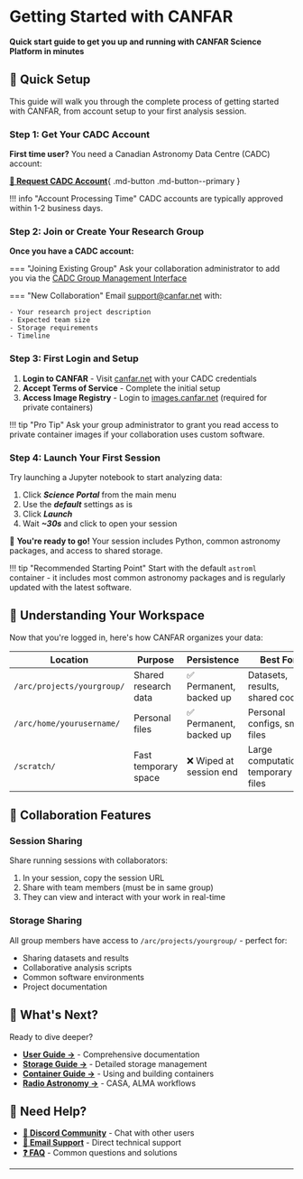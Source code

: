# Getting Started with CANFAR

**Quick start guide to get you up and running with CANFAR Science Platform in minutes**

## 🚀 Quick Setup

This guide will walk you through the complete process of getting started with CANFAR, from account setup to your first analysis session.

### Step 1: Get Your CADC Account

**First time user?** You need a Canadian Astronomy Data Centre (CADC) account:

[**🔗 Request CADC Account**](https://www.cadc-ccda.hia-iha.nrc-cnrc.gc.ca/en/auth/request.html){ .md-button .md-button--primary }

!!! info "Account Processing Time"
    CADC accounts are typically approved within 1-2 business days.

### Step 2: Join or Create Your Research Group

**Once you have a CADC account:**

=== "Joining Existing Group"
    Ask your collaboration administrator to add you via the [CADC Group Management Interface](https://www.cadc-ccda.hia-iha.nrc-cnrc.gc.ca/en/groups/)

=== "New Collaboration"
    Email [support@canfar.net](mailto:support@canfar.net) with:
    
    - Your research project description
    - Expected team size
    - Storage requirements
    - Timeline

### Step 3: First Login and Setup

1. **Login to CANFAR** - Visit [canfar.net](https://www.canfar.net) with your CADC credentials
2. **Accept Terms of Service** - Complete the initial setup
3. **Access Image Registry** - Login to [images.canfar.net](https://images.canfar.net) (required for private containers)

!!! tip "Pro Tip"
    Ask your group administrator to grant you read access to private container images if your collaboration uses custom software.

### Step 4: Launch Your First Session

Try launching a Jupyter notebook to start analyzing data:

1. Click **_Science Portal_** from the main menu
2. Use the **_default_** settings as is
3. Click **_Launch_**
4. Wait **_~30s_** and click to open your session

🎉 **You're ready to go!** Your session includes Python, common astronomy packages, and access to shared storage.

!!! tip "Recommended Starting Point"
    Start with the default `astroml` container - it includes most common astronomy packages and is regularly updated with the latest software.

## 📁 Understanding Your Workspace

Now that you're logged in, here's how CANFAR organizes your data:

| Location | Purpose | Persistence | Best For |
|----------|---------|-------------|----------|
| `/arc/projects/yourgroup/` | Shared research data | ✅ Permanent, backed up | Datasets, results, shared code |
| `/arc/home/yourusername/` | Personal files | ✅ Permanent, backed up | Personal configs, small files |
| `/scratch/` | Fast temporary space | ❌ Wiped at session end | Large computations, temporary files |

## 🤝 Collaboration Features

### Session Sharing
Share running sessions with collaborators:

1. In your session, copy the session URL
2. Share with team members (must be in same group)
3. They can view and interact with your work in real-time

### Storage Sharing
All group members have access to `/arc/projects/yourgroup/` - perfect for:

- Sharing datasets and results
- Collaborative analysis scripts
- Common software environments
- Project documentation

## 🔗 What's Next?

Ready to dive deeper? 

- **[User Guide →](../user-guide/index.md)** - Comprehensive documentation
- **[Storage Guide →](../user-guide/storage/index.md)** - Detailed storage management
- **[Container Guide →](../user-guide/containers/index.md)** - Using and building containers
- **[Radio Astronomy →](../user-guide/radio-astronomy/index.md)** - CASA, ALMA workflows

## 💬 Need Help?

- **[💬 Discord Community](https://discord.gg/vcCQ8QBvBa)** - Chat with other users
- **[📧 Email Support](mailto:support@canfar.net)** - Direct technical support
- **[❓ FAQ](../faq/index.md)** - Common questions and solutions

---


